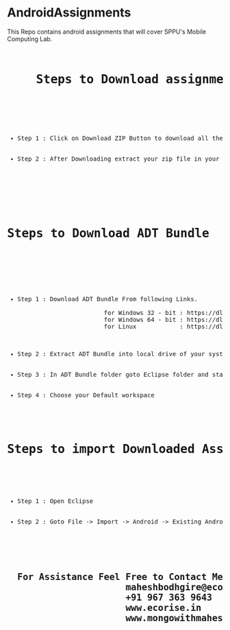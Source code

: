 # AndroidAssignments


This Repo contains android assignments that will cover SPPU's Mobile Computing Lab.

<pre>
				<h1>	Steps to Download assignments and How to use it.</h1>

				<ul>
					<li>Step 1 : Click on Download ZIP Button to download all the Assignments in ZIP file.</li>
					<li>Step 2 : After Downloading extract your zip file in your local drive i.e. C:/ or D:/ or any other</li>
				</ul>


					<h1>Steps to Download ADT Bundle</h1>


				<ul>
					<li>Step 1 : Download ADT Bundle From following Links.
			
						for Windows 32 - bit : https://dl.google.com/android/adt/adt-bundle-windows-x86-20140702.zip
						for Windows 64 - bit : https://dl.google.com/android/adt/adt-bundle-windows-x86_64-20140702.zip
						for Linux 			 : https://dl.google.com/android/adt/adt-bundle-linux-x86_64-20140702.zip
					</li>
					<li>Step 2 : Extract ADT Bundle into local drive of your system.</li>
					<li>Step 3 : In ADT Bundle folder goto Eclipse folder and start Eclipse.</li>
					<li>Step 4 : Choose your Default workspace</li<>
				</ul>
					<h1>Steps to import Downloaded Assignments</h1>
				<ul>
					<li>Step 1 : Open Eclipse</li>
					<li>Step 2 : Goto File -> Import -> Android -> Existing Android code into workspace -> Browse YOUR ASSIGNMENT FOLDER LOCATION -> Check on Copy projects into workspace -> Finish</li>



					<h2>For Assistance Feel Free to Contact Me
					maheshbodhgire@ecorise.in
					+91 967 363 9643
					www.ecorise.in
					www.mongowithmahesh.in<h2>
				</pre>